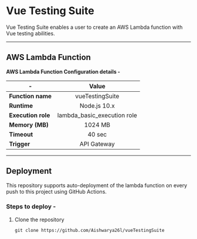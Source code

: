 # Vue Testing Suite

Vue Testing Suite enables a user to create an AWS Lambda function with Vue testing abilities. 

***

## AWS Lambda Function
**AWS Lambda Function Configuration details -** 

| -                 | Value                       |
| ------------------|:---------------------------:|
| **Function name** | vueTestingSuite             |
| **Runtime**       | Node.js 10.x                |
| **Execution role**| lambda_basic_execution role |
| **Memory (MB)**   | 1024 MB                     |
| **Timeout**       | 40 sec                      |
| **Trigger**       | API Gateway                 |

*** 

## Deployment
This repository supports auto-deployment of the lambda function on every push to this project using GitHub Actions.
### Steps to deploy -
1. Clone the repository
   ```shell
   git clone https://github.com/Aishwarya26l/vueTestingSuite
   ```
